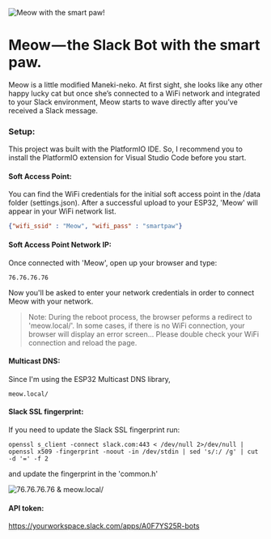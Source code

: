 ![Meow with the smart paw!](https://meow.build/assets/images/meow-poster.png "Meow with the smart paw!")


# Meow — the Slack Bot with the smart paw.
Meow is a little modified Maneki-neko. At first sight, she looks like any other happy lucky cat but once she’s connected to a WiFi network and integrated to your Slack environment, Meow starts to wave directly after you’ve received a Slack message.


### Setup:
This project was built with the PlatformIO IDE. So, I recommend you to install the PlatformIO extension for Visual Studio Code before you start.

#### Soft Access Point:
You can find the WiFi credentials for the initial soft access point in the /data folder (settings.json). After a successful upload to your ESP32, 'Meow' will appear in your WiFi network list.

```json
{"wifi_ssid" : "Meow", "wifi_pass" : "smartpaw"}
```

#### Soft Access Point Network IP: 
Once connected with 'Meow', open up your browser and type:

```
76.76.76.76
```
Now you'll be asked to enter your network credentials in order to connect Meow with your network.
> Note: During the reboot process, the browser peforms a redirect to 'meow.local/'. In some cases, if there is no WiFi connection, your browser will display an error screen... Please double check your WiFi connection and reload the page.

#### Multicast DNS:
Since I'm using the ESP32 Multicast DNS library, 
```
meow.local/
```





#### Slack SSL fingerprint:
If you need to update the Slack SSL fingerprint run:
```
openssl s_client -connect slack.com:443 < /dev/null 2>/dev/null | openssl x509 -fingerprint -noout -in /dev/stdin | sed 's/:/ /g' | cut -d '=' -f 2
```
and update the fingerprint in the 'common.h'




![76.76.76.76 & meow.local/](https://meow.build/assets/images/meow-interface.png "76.76.76.76 & meow.local/")

#### API token:
https://yourworkspace.slack.com/apps/A0F7YS25R-bots
